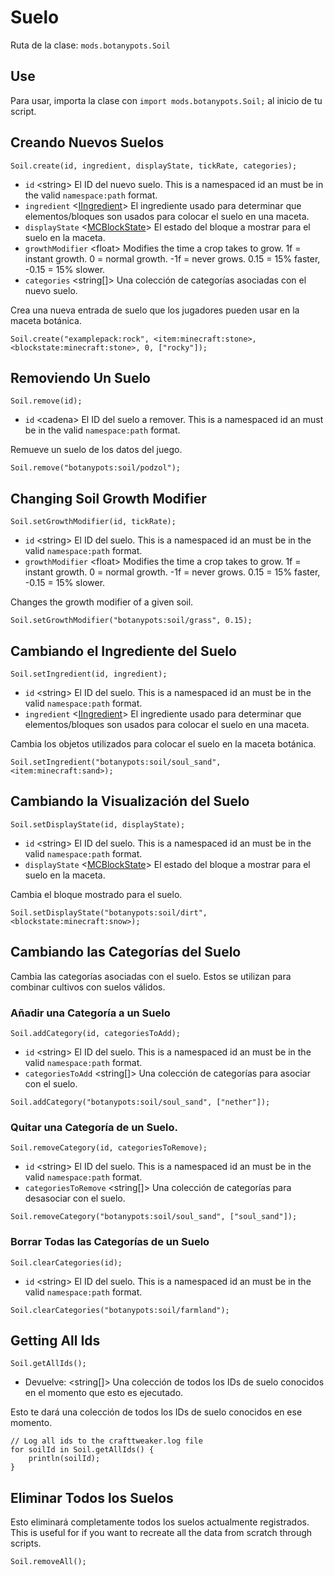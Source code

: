 # Suelo

Ruta de la clase: `mods.botanypots.Soil`

## Use

Para usar, importa la clase con `import mods.botanypots.Soil;` al inicio de tu script.

## Creando Nuevos Suelos

`Soil.create(id, ingredient, displayState, tickRate, categories);`

- `id` &lt;string> El ID del nuevo suelo. This is a namespaced id an must be in the valid `namespace:path` format.
- `ingredient` <[IIngredient](/vanilla/api/items/IIngredient)> El ingrediente usado para determinar que elementos/bloques son usados para colocar el suelo en una maceta.
- `displayState` <[MCBlockState](/vanilla/api/blocks/MCBlockState)> El estado del bloque a mostrar para el suelo en la maceta.
- `growthModifier` &lt;float> Modifies the time a crop takes to grow. 1f = instant growth. 0 = normal growth. -1f = never grows. 0.15 = 15% faster, -0.15 = 15% slower.
- `categories` &lt;string[]> Una colección de categorías asociadas con el nuevo suelo.

Crea una nueva entrada de suelo que los jugadores pueden usar en la maceta botánica.

```zenscript
Soil.create("examplepack:rock", <item:minecraft:stone>, <blockstate:minecraft:stone>, 0, ["rocky"]);
```

## Removiendo Un Suelo

`Soil.remove(id);`

- `id` &lt;cadena> El ID del suelo a remover. This is a namespaced id an must be in the valid `namespace:path` format.

Remueve un suelo de los datos del juego.

```zenscript
Soil.remove("botanypots:soil/podzol");
```

## Changing Soil Growth Modifier

`Soil.setGrowthModifier(id, tickRate);`

- `id` &lt;string> El ID del suelo. This is a namespaced id an must be in the valid `namespace:path` format.
- `growthModifier` &lt;float> Modifies the time a crop takes to grow. 1f = instant growth. 0 = normal growth. -1f = never grows. 0.15 = 15% faster, -0.15 = 15% slower.

Changes the growth modifier of a given soil.

```zenscript
Soil.setGrowthModifier("botanypots:soil/grass", 0.15);
```

## Cambiando el Ingrediente del Suelo

`Soil.setIngredient(id, ingredient);`

- `id` &lt;string> El ID del suelo. This is a namespaced id an must be in the valid `namespace:path` format.
- `ingredient` <[IIngredient](/vanilla/api/items/IIngredient)> El ingrediente usado para determinar que elementos/bloques son usados para colocar el suelo en una maceta.

Cambia los objetos utilizados para colocar el suelo en la maceta botánica.

```zenscript
Soil.setIngredient("botanypots:soil/soul_sand", <item:minecraft:sand>);
```

## Cambiando la Visualización del Suelo

`Soil.setDisplayState(id, displayState);`

- `id` &lt;string> El ID del suelo. This is a namespaced id an must be in the valid `namespace:path` format.
- `displayState` <[MCBlockState](/vanilla/api/blocks/MCBlockState)> El estado del bloque a mostrar para el suelo en la maceta.

Cambia el bloque mostrado para el suelo.

```zenscript
Soil.setDisplayState("botanypots:soil/dirt", <blockstate:minecraft:snow>);
```

## Cambiando las Categorías del Suelo

Cambia las categorías asociadas con el suelo. Estos se utilizan para combinar cultivos con suelos válidos.

### Añadir una Categoría a un Suelo

`Soil.addCategory(id, categoriesToAdd);`

- `id` &lt;string> El ID del suelo. This is a namespaced id an must be in the valid `namespace:path` format.
- `categoriesToAdd` &lt;string[]> Una colección de categorías para asociar con el suelo.

```zenscript
Soil.addCategory("botanypots:soil/soul_sand", ["nether"]);
```

### Quitar una Categoría de un Suelo.

`Soil.removeCategory(id, categoriesToRemove);`

- `id` &lt;string> El ID del suelo. This is a namespaced id an must be in the valid `namespace:path` format.
- `categoriesToRemove` &lt;string[]> Una colección de categorías para desasociar con el suelo.

```zenscript
Soil.removeCategory("botanypots:soil/soul_sand", ["soul_sand"]);
```

### Borrar Todas las Categorías de un Suelo

`Soil.clearCategories(id);`

- `id` &lt;string> El ID del suelo. This is a namespaced id an must be in the valid `namespace:path` format.

```zenscript
Soil.clearCategories("botanypots:soil/farmland");
```

## Getting All Ids

`Soil.getAllIds();`

- Devuelve: &lt;string[]> Una colección de todos los IDs de suelo conocidos en el momento que esto es ejecutado.

Esto te dará una colección de todos los IDs de suelo conocidos en ese momento.

```zenscript
// Log all ids to the crafttweaker.log file
for soilId in Soil.getAllIds() {
    println(soilId);
}
```

## Eliminar Todos los Suelos

Esto eliminará completamente todos los suelos actualmente registrados. This is useful for if you want to recreate all the data from scratch through scripts.

```zenscript
Soil.removeAll();
```

